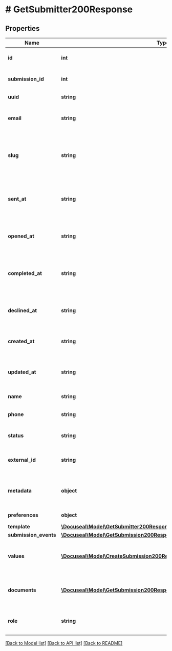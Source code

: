 # # GetSubmitter200Response

## Properties

Name | Type | Description | Notes
------------ | ------------- | ------------- | -------------
**id** | **int** | Submitter unique ID number. | [optional]
**submission_id** | **int** | Submission unique ID number. | [optional]
**uuid** | **string** | Submitter UUID. | [optional]
**email** | **string** | The email address of the submitter. | [optional]
**slug** | **string** | Unique key to be used in the form signing link and embedded form. | [optional]
**sent_at** | **string** | The date and time when the signing request was sent to the submitter. | [optional]
**opened_at** | **string** | The date and time when the submitter opened the signing form. | [optional]
**completed_at** | **string** | The date and time when the submitter completed the signing form. | [optional]
**declined_at** | **string** | The date and time when the submitter declined the signing form. | [optional]
**created_at** | **string** | The date and time when the submitter was created. | [optional]
**updated_at** | **string** | The date and time when the submitter was last updated. | [optional]
**name** | **string** | Submitter name. | [optional]
**phone** | **string** | Submitter phone number. | [optional]
**status** | **string** | Submitter&#39;s submission status. | [optional]
**external_id** | **string** | The unique applications-specific identifier | [optional]
**metadata** | **object** | Metadata object with additional submitter information. | [optional]
**preferences** | **object** | Submitter preferences. | [optional]
**template** | [**\Docuseal\Model\GetSubmitter200ResponseTemplate**](GetSubmitter200ResponseTemplate.md) |  | [optional]
**submission_events** | [**\Docuseal\Model\GetSubmission200ResponseSubmissionEventsInner[]**](GetSubmission200ResponseSubmissionEventsInner.md) |  | [optional]
**values** | [**\Docuseal\Model\CreateSubmission200ResponseInnerValuesInner[]**](CreateSubmission200ResponseInnerValuesInner.md) | An array of pre-filled values for the submission. | [optional]
**documents** | [**\Docuseal\Model\GetSubmission200ResponseSubmittersInnerDocumentsInner[]**](GetSubmission200ResponseSubmittersInnerDocumentsInner.md) | An array of documents that the submitter has to sign. | [optional]
**role** | **string** | The role of the submitter in the signing process. | [optional]

[[Back to Model list]](../../README.md#models) [[Back to API list]](../../README.md#endpoints) [[Back to README]](../../README.md)
